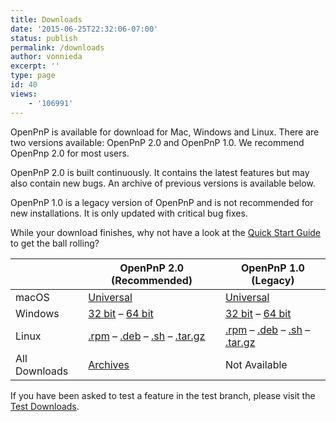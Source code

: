 ```yaml
---
title: Downloads
date: '2015-06-25T22:32:06-07:00'
status: publish
permalink: /downloads
author: vonnieda
excerpt: ''
type: page
id: 40
views:
    - '106991'
---
```

OpenPnP is available for download for Mac, Windows and Linux. There are two versions available: OpenPnP 2.0 and OpenPnP 1.0. We recommend OpenPnp 2.0 for most users.

OpenPnP 2.0 is built continuously. It contains the latest features but may also contain new bugs. An archive of previous versions is available below.

OpenPnP 1.0 is a legacy version of OpenPnP and is not recommended for new installations. It is only updated with critical bug fixes.

While your download finishes, why not have a look at the [Quick Start Guide](https://github.com/openpnp/openpnp/wiki/Quick-Start) to get the ball rolling?


|          | OpenPnP 2.0 (Recommended) | OpenPnP 1.0 (Legacy) |
| -------- | ------------------------- | -------------------- |
| macOS    | [Universal](https://s3-us-west-2.amazonaws.com/openpnp/OpenPnP-macos-develop.dmg) | [Universal](https://s3-us-west-2.amazonaws.com/openpnp/OpenPnP-macos-master.dmg) |
| Windows  | [32 bit](https://s3-us-west-2.amazonaws.com/openpnp/OpenPnP-windows-x32-develop.exe) – [64 bit](https://s3-us-west-2.amazonaws.com/openpnp/OpenPnP-windows-x64-develop.exe) | [32 bit](https://s3-us-west-2.amazonaws.com/openpnp/OpenPnP-windows-master.exe) – [64 bit](https://s3-us-west-2.amazonaws.com/openpnp/OpenPnP-windows-x64-master.exe) |
| Linux    | [.rpm](https://s3-us-west-2.amazonaws.com/openpnp/OpenPnP-linux-develop.rpm) – [.deb](https://s3-us-west-2.amazonaws.com/openpnp/OpenPnP-linux-develop.deb) – [.sh](https://s3-us-west-2.amazonaws.com/openpnp/OpenPnP-unix-develop.sh) – [.tar.gz](https://s3-us-west-2.amazonaws.com/openpnp/OpenPnP-unix-develop.tar.gz) | [.rpm](https://s3-us-west-2.amazonaws.com/openpnp/OpenPnP-linux-master.rpm) – [.deb](https://s3-us-west-2.amazonaws.com/openpnp/OpenPnP-linux-master.deb) – [.sh](https://s3-us-west-2.amazonaws.com/openpnp/OpenPnP-unix-master.sh) – [.tar.gz](https://s3-us-west-2.amazonaws.com/openpnp/OpenPnP-unix-master.tar.gz) |
| All Downloads    | [Archives](https://openpnp.s3-us-west-2.amazonaws.com/index.html?prefix=develop) | Not Available |

If you have been asked to test a feature in the test branch, please visit the [Test Downloads](/test-downloads).


<!-- 
<table>
    <thead>
        <tr>
            <th></th>
            <th>OpenPnP 2.0 (Recommended)</th>
            <th>OpenPnP 1.0 (Legacy)</th>
        </tr>
    </thead>
    <tbody>
        <tr>
            <td>Mac OS X</td>
            <td>[Universal](https://s3-us-west-2.amazonaws.com/openpnp/OpenPnP-macos-develop.dmg)</td>
            <td>[Universal](https://s3-us-west-2.amazonaws.com/openpnp/OpenPnP-macos-master.dmg)</td>
        </tr>
        <tr>
            <td>Windows</td>
            <td>[32 bit](https://s3-us-west-2.amazonaws.com/openpnp/OpenPnP-windows-x32-develop.exe) – [64
                bit](https://s3-us-west-2.amazonaws.com/openpnp/OpenPnP-windows-x64-develop.exe)</td>
            <td>[32 bit](https://s3-us-west-2.amazonaws.com/openpnp/OpenPnP-windows-master.exe) – [64
                bit](https://s3-us-west-2.amazonaws.com/openpnp/OpenPnP-windows-x64-master.exe)</td>
        </tr>
        <tr>
            <td>Linux</td>
            <td>[.rpm](https://s3-us-west-2.amazonaws.com/openpnp/OpenPnP-linux-develop.rpm) –
                [.deb](https://s3-us-west-2.amazonaws.com/openpnp/OpenPnP-linux-develop.deb) –
                [.sh](https://s3-us-west-2.amazonaws.com/openpnp/OpenPnP-unix-develop.sh) –
                [.tar.gz](https://s3-us-west-2.amazonaws.com/openpnp/OpenPnP-unix-develop.tar.gz)</td>
            <td>[.rpm](https://s3-us-west-2.amazonaws.com/openpnp/OpenPnP-linux-master.rpm) –
                [.deb](https://s3-us-west-2.amazonaws.com/openpnp/OpenPnP-linux-master.deb) –
                [.sh](https://s3-us-west-2.amazonaws.com/openpnp/OpenPnP-unix-master.sh) –
                [.tar.gz](https://s3-us-west-2.amazonaws.com/openpnp/OpenPnP-unix-master.tar.gz)</td>
        </tr>
        <tr>
            <td>All Downloads</td>
            <td>[Archives](https://openpnp.s3-us-west-2.amazonaws.com/index.html?prefix=develop)</td>
            <td>Not Available</td>
        </tr>
    </tbody>
</table> -->